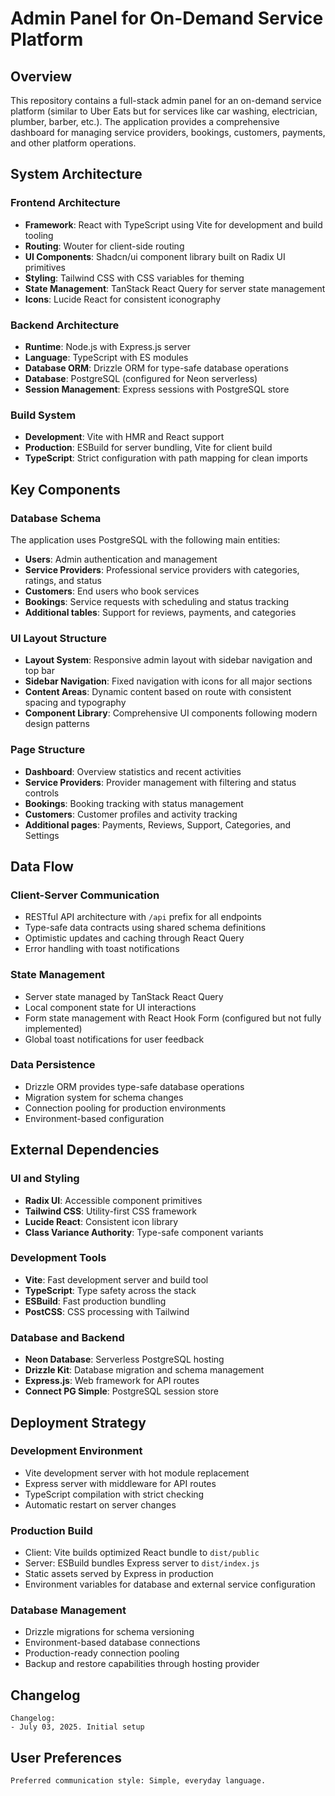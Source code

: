 # Admin Panel for On-Demand Service Platform

## Overview

This repository contains a full-stack admin panel for an on-demand service platform (similar to Uber Eats but for services like car washing, electrician, plumber, barber, etc.). The application provides a comprehensive dashboard for managing service providers, bookings, customers, payments, and other platform operations.

## System Architecture

### Frontend Architecture
- **Framework**: React with TypeScript using Vite for development and build tooling
- **Routing**: Wouter for client-side routing
- **UI Components**: Shadcn/ui component library built on Radix UI primitives
- **Styling**: Tailwind CSS with CSS variables for theming
- **State Management**: TanStack React Query for server state management
- **Icons**: Lucide React for consistent iconography

### Backend Architecture
- **Runtime**: Node.js with Express.js server
- **Language**: TypeScript with ES modules
- **Database ORM**: Drizzle ORM for type-safe database operations
- **Database**: PostgreSQL (configured for Neon serverless)
- **Session Management**: Express sessions with PostgreSQL store

### Build System
- **Development**: Vite with HMR and React support
- **Production**: ESBuild for server bundling, Vite for client build
- **TypeScript**: Strict configuration with path mapping for clean imports

## Key Components

### Database Schema
The application uses PostgreSQL with the following main entities:
- **Users**: Admin authentication and management
- **Service Providers**: Professional service providers with categories, ratings, and status
- **Customers**: End users who book services
- **Bookings**: Service requests with scheduling and status tracking
- **Additional tables**: Support for reviews, payments, and categories

### UI Layout Structure
- **Layout System**: Responsive admin layout with sidebar navigation and top bar
- **Sidebar Navigation**: Fixed navigation with icons for all major sections
- **Content Areas**: Dynamic content based on route with consistent spacing and typography
- **Component Library**: Comprehensive UI components following modern design patterns

### Page Structure
- **Dashboard**: Overview statistics and recent activities
- **Service Providers**: Provider management with filtering and status controls
- **Bookings**: Booking tracking with status management
- **Customers**: Customer profiles and activity tracking
- **Additional pages**: Payments, Reviews, Support, Categories, and Settings

## Data Flow

### Client-Server Communication
- RESTful API architecture with `/api` prefix for all endpoints
- Type-safe data contracts using shared schema definitions
- Optimistic updates and caching through React Query
- Error handling with toast notifications

### State Management
- Server state managed by TanStack React Query
- Local component state for UI interactions
- Form state management with React Hook Form (configured but not fully implemented)
- Global toast notifications for user feedback

### Data Persistence
- Drizzle ORM provides type-safe database operations
- Migration system for schema changes
- Connection pooling for production environments
- Environment-based configuration

## External Dependencies

### UI and Styling
- **Radix UI**: Accessible component primitives
- **Tailwind CSS**: Utility-first CSS framework
- **Lucide React**: Consistent icon library
- **Class Variance Authority**: Type-safe component variants

### Development Tools
- **Vite**: Fast development server and build tool
- **TypeScript**: Type safety across the stack
- **ESBuild**: Fast production bundling
- **PostCSS**: CSS processing with Tailwind

### Database and Backend
- **Neon Database**: Serverless PostgreSQL hosting
- **Drizzle Kit**: Database migration and schema management
- **Express.js**: Web framework for API routes
- **Connect PG Simple**: PostgreSQL session store

## Deployment Strategy

### Development Environment
- Vite development server with hot module replacement
- Express server with middleware for API routes
- TypeScript compilation with strict checking
- Automatic restart on server changes

### Production Build
- Client: Vite builds optimized React bundle to `dist/public`
- Server: ESBuild bundles Express server to `dist/index.js`
- Static assets served by Express in production
- Environment variables for database and external service configuration

### Database Management
- Drizzle migrations for schema versioning
- Environment-based database connections
- Production-ready connection pooling
- Backup and restore capabilities through hosting provider

## Changelog

```
Changelog:
- July 03, 2025. Initial setup
```

## User Preferences

```
Preferred communication style: Simple, everyday language.
```